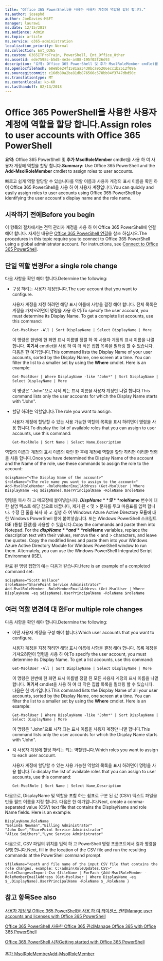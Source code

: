 ```yaml
---
title: "Office 365 PowerShell을 사용한 사용자 계정에 역할을 할당 합니다."
ms.author: josephd
author: JoeDavies-MSFT
manager: laurawi
ms.date: 12/15/2017
ms.audience: Admin
ms.topic: article
ms.service: o365-administration
localization_priority: Normal
ms.collection: Ent_O365
ms.custom: O365ITProTrain, PowerShell, Ent_Office_Other
ms.assetid: ede7598c-b5d5-4e3e-a488-195f02f26d93
description: "요약: Office 365 PowerShell 및 추가 MsolRoleMember cmdlet를 사용 하 여 사용자 계정에 역할을 할당 합니다."
ms.openlocfilehash: 68e8be24f1581aa3430bca95206ecc1b2512f09a
ms.sourcegitcommit: c16db80a2be81db876566c578bb04f3747dbd50c
ms.translationtype: MT
ms.contentlocale: ko-KR
ms.lasthandoff: 02/13/2018
---
```

# <a name="assign-roles-to-user-accounts-with-office-365-powershell"></a><span data-ttu-id="ef0fa-103">Office 365 PowerShell을 사용한 사용자 계정에 역할을 할당 합니다.</span><span class="sxs-lookup"><span data-stu-id="ef0fa-103">Assign roles to user accounts with Office 365 PowerShell</span></span>

 <span data-ttu-id="ef0fa-104">**요약:** Office 365 PowerShell 및 **추가 MsolRoleMember** cmdlet을 사용 하 여 사용자 계정에 역할을 할당 합니다.</span><span class="sxs-lookup"><span data-stu-id="ef0fa-104">**Summary:** Use Office 365 PowerShell and the **Add-MsolRoleMember** cmdlet to assign roles to user accounts.</span></span>
  
<span data-ttu-id="ef0fa-105">빠르고 쉽게 역할 할당할 수 있습니다를 역할 이름과 사용자 계정의 표시 이름을 확인 하 여 Office 365 PowerShell을 사용 하 여 사용자 계정입니다.</span><span class="sxs-lookup"><span data-stu-id="ef0fa-105">You can quickly and easily assign roles to user accounts using Office 365 PowerShell by identifying the user account's display name and the role name.</span></span>
  
## <a name="before-you-begin"></a><span data-ttu-id="ef0fa-106">시작하기 전에</span><span class="sxs-lookup"><span data-stu-id="ef0fa-106">Before you begin</span></span>

<span data-ttu-id="ef0fa-p101">이 항목의 절차에서는 전역 관리자 계정을 사용 하 여 Office 365 PowerShell에 연결 해야 합니다. 자세한 내용은 [Office 365 PowerShell 연결](connect-to-office-365-powershell.md)을 참조 하십시오.</span><span class="sxs-lookup"><span data-stu-id="ef0fa-p101">The procedures in this topic require you to connect to Office 365 PowerShell using a global administrator account. For instructions, see [Connect to Office 365 PowerShell](connect-to-office-365-powershell.md).</span></span>
  
## <a name="for-a-single-role-change"></a><span data-ttu-id="ef0fa-109">단일 역할 변경</span><span class="sxs-lookup"><span data-stu-id="ef0fa-109">For a single role change</span></span>

<span data-ttu-id="ef0fa-110">다음 사항을 확인 해야 합니다.</span><span class="sxs-lookup"><span data-stu-id="ef0fa-110">Determine the following:</span></span>
  
- <span data-ttu-id="ef0fa-111">구성 하려는 사용자 계정입니다.</span><span class="sxs-lookup"><span data-stu-id="ef0fa-111">The user account that you want to configure.</span></span>
    
    <span data-ttu-id="ef0fa-p102">사용자 계정을 지정 하려면 해당 표시 이름에 사항을 결정 해야 합니다. 전체 목록은 계정을 가져오려면이 명령을 사용 하 여:</span><span class="sxs-lookup"><span data-stu-id="ef0fa-p102">To specify the user account, you must determine its Display Name. To get a complete list accounts, use this command:</span></span>
    
  ```
  Get-MsolUser -All | Sort DisplayName | Select DisplayName | More
  ```

    <span data-ttu-id="ef0fa-p103">이 명령은 한번에 한 화면 표시 이름별 정렬 하 여 사용자 계정의 표시 이름을 나열 합니다. **여기서** cmdlet을 사용 하 여 더 작은 집합 목록을 필터링 할 수 있습니다. 다음은 한 예가입니다.</span><span class="sxs-lookup"><span data-stu-id="ef0fa-p103">This command lists the Display Name of your user accounts, sorted by the Display Name, one screen at a time. You can filter the list to a smaller set by using the **Where** cmdlet. Here is an example:</span></span>
    
  ```
  Get-MsolUser | Where DisplayName -like "John*" | Sort DisplayName | Select DisplayName | More
  ```

    <span data-ttu-id="ef0fa-117">이 명령은 "John"으로 시작 되는 표시 이름을 사용자 계정만 나열 합니다.</span><span class="sxs-lookup"><span data-stu-id="ef0fa-117">This command lists only the user accounts for which the Display Name starts with "John".</span></span>
    
- <span data-ttu-id="ef0fa-118">할당 하려는 역할입니다.</span><span class="sxs-lookup"><span data-stu-id="ef0fa-118">The role you want to assign.</span></span>
    
    <span data-ttu-id="ef0fa-119">사용자 계정에 할당할 수 있는 사용 가능한 역할의 목록을 표시 하려면이 명령을 사용 합니다.</span><span class="sxs-lookup"><span data-stu-id="ef0fa-119">To display the list of available roles that you can assign to user accounts, use this command:</span></span>
    
  ```
  Get-MsolRole | Sort Name | Select Name,Description
  ```

<span data-ttu-id="ef0fa-120">역할의 이름과 계정의 표시 이름의 확인 한 후에 계정에 역할을 할당 하려면 이러한 명령을 사용 합니다.</span><span class="sxs-lookup"><span data-stu-id="ef0fa-120">Once you have determined the Display Name of the account and the Name of the role, use these commands to assign the role to the account:</span></span>
  
```
$dispName="<The Display Name of the account>"
$roleName="<The role name you want to assign to the account>"
Add-MsolRoleMember -RoleMemberEmailAddress (Get-MsolUser | Where DisplayName -eq $dispName).UserPrincipalName -RoleName $roleName
```

<span data-ttu-id="ef0fa-p104">명령을 복사 하 고 메모장에 붙여넣습니다. **$DispName** 및 **$roleName** 변수에 대 한 설명 텍스트 해당 값으로 바꿉니다, 제거 된 \< 및 > 문자를 두고 따옴표를 입력 합니다. 수정 된 줄을 복사 하 고 실행 하 여 Windows Azure Active Directory 모듈에 대 한 Windows PowerShell 창에 붙여넣습니다. 또는 Windows PowerShell 스크립트 ISE (통합 환경)를 사용할 수 있습니다.</span><span class="sxs-lookup"><span data-stu-id="ef0fa-p104">Copy the commands and paste them into Notepad. For the **$dispName** and **$roleName** variables, replace the description text with their values, remove the \< and > characters, and leave the quotes. Copy the modified lines and paste them into your Windows Azure Active Directory Module for Windows PowerShell window to run them. Alternately, you can use the Windows PowerShell Integrated Script Environment (ISE).</span></span>
  
<span data-ttu-id="ef0fa-125">완료 된 명령 집합의 예는 다음과 같습니다.</span><span class="sxs-lookup"><span data-stu-id="ef0fa-125">Here is an example of a completed command set:</span></span>
  
```
$dispName="Scott Wallace"
$roleName="SharePoint Service Administrator"
Add-MsolRoleMember -RoleMemberEmailAddress (Get-MsolUser | Where DisplayName -eq $dispName).UserPrincipalName -RoleName $roleName
```

## <a name="for-multiple-role-changes"></a><span data-ttu-id="ef0fa-126">여러 역할 변경에 대 한</span><span class="sxs-lookup"><span data-stu-id="ef0fa-126">For multiple role changes</span></span>

<span data-ttu-id="ef0fa-127">다음 사항을 확인 해야 합니다.</span><span class="sxs-lookup"><span data-stu-id="ef0fa-127">Determine the following:</span></span>
  
- <span data-ttu-id="ef0fa-128">어떤 사용자 계정을 구성 해야 합니다.</span><span class="sxs-lookup"><span data-stu-id="ef0fa-128">Which user accounts that you want to configure.</span></span>
    
    <span data-ttu-id="ef0fa-p105">사용자 계정을 지정 하려면 해당 표시 이름에 사항을 결정 해야 합니다. 목록 계정을 가져오려면이 명령을 사용 하 여:</span><span class="sxs-lookup"><span data-stu-id="ef0fa-p105">To specify the user account, you must determine its Display Name. To get a list accounts, use this command:</span></span>
    
  ```
  Get-MsolUser -All | Sort DisplayName | Select DisplayName | More
  ```

    <span data-ttu-id="ef0fa-p106">이 명령은 한번에 한 화면 표시 이름별 정렬 된 모든 사용자 계정의 표시 이름을 나열 합니다. **여기서** cmdlet을 사용 하 여 더 작은 집합 목록을 필터링 할 수 있습니다. 다음은 한 예가입니다.</span><span class="sxs-lookup"><span data-stu-id="ef0fa-p106">This command lists the Display Name of all your user accounts, sorted by the Display Name, one screen at a time. You can filter the list to a smaller set by using the **Where** cmdlet. Here is an example:</span></span>
    
  ```
  Get-MsolUser | Where DisplayName -like "John*" | Sort DisplayName | Select DisplayName | More
  ```

    <span data-ttu-id="ef0fa-134">이 명령은 "John"으로 시작 되는 표시 이름을 사용자 계정만 나열 합니다.</span><span class="sxs-lookup"><span data-stu-id="ef0fa-134">This command lists only the user accounts for which the Display Name starts with "John".</span></span>
    
- <span data-ttu-id="ef0fa-135">각 사용자 계정에 할당 하려는 되는 역할입니다.</span><span class="sxs-lookup"><span data-stu-id="ef0fa-135">Which roles you want to assign to each user account.</span></span>
    
    <span data-ttu-id="ef0fa-136">사용자 계정에 할당할 수 있는 사용 가능한 역할의 목록을 표시 하려면이 명령을 사용 합니다.</span><span class="sxs-lookup"><span data-stu-id="ef0fa-136">To display the list of available roles that you can assign to user accounts, use this command:</span></span>
    
  ```
  Get-MsolRole | Sort Name | Select Name,Description
  ```

<span data-ttu-id="ef0fa-p107">다음으로, DisplayName 및 역할을 포함 하는 쉼표로 구분 된 값 (CSV) 텍스트 파일을 만들 필드 이름을 지정 합니다. 다음은 한 예가입니다.</span><span class="sxs-lookup"><span data-stu-id="ef0fa-p107">Next, create a comma-separated value (CSV) text file that contains the DisplayName and role Name fields. Here is an example:</span></span>
  
```
DisplayName,RoleName
"Belinda Newman","Billing Administrator"
"John Doe","SharePoint Service Administrator"
"Alice Smithers","Lync Service Administrator"
```

<span data-ttu-id="ef0fa-139">다음으로, CSV 파일의 위치를 입력 하 고 PowerShell 명령 프롬프트에서 결과 명령을 실행 합니다.</span><span class="sxs-lookup"><span data-stu-id="ef0fa-139">Next, fill in the location of the CSV file and run the resulting commands at the PowerShell command prompt.</span></span>
  
```
$fileName="<path and file name of the input CSV file that contains the role changes, example: C:\admin\RoleUpdates.CSV>"
$roleChanges=Import-Csv $fileName | ForEach {Add-MsolRoleMember -RoleMemberEmailAddress (Get-MsolUser | Where DisplayName -eq $_.DisplayName).UserPrincipalName -RoleName $_.RoleName }

```

## <a name="see-also"></a><span data-ttu-id="ef0fa-140">참고 항목</span><span class="sxs-lookup"><span data-stu-id="ef0fa-140">See also</span></span>

#### 

[<span data-ttu-id="ef0fa-141">사용자 계정 및 Office 365 PowerShell을 사용 하 여 라이센스 관리</span><span class="sxs-lookup"><span data-stu-id="ef0fa-141">Manage user accounts and licenses with Office 365 PowerShell</span></span>](manage-user-accounts-and-licenses-with-office-365-powershell.md)
  
[<span data-ttu-id="ef0fa-142">Office 365 PowerShell 사용한 Office 365 관리</span><span class="sxs-lookup"><span data-stu-id="ef0fa-142">Manage Office 365 with Office 365 PowerShell</span></span>](manage-office-365-with-office-365-powershell.md)
  
[<span data-ttu-id="ef0fa-143">Office 365 PowerShell 시작</span><span class="sxs-lookup"><span data-stu-id="ef0fa-143">Getting started with Office 365 PowerShell</span></span>](getting-started-with-office-365-powershell.md)
#### 

[<span data-ttu-id="ef0fa-144">추가 MsolRoleMember</span><span class="sxs-lookup"><span data-stu-id="ef0fa-144">Add-MsolRoleMember</span></span>](https://msdn.microsoft.com/library/dn194120.aspx)

